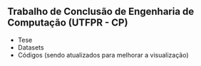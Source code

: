 ## Trabalho de Conclusão de Engenharia de Computação (UTFPR - CP)

- Tese </br>
- Datasets </br>
- Códigos (sendo atualizados para melhorar a visualização) </br>



